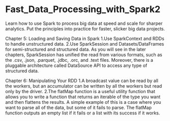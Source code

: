 # Fast_Data_Processing_with_Spark2
Learn how to use Spark to process big data at speed and scale for sharper analytics. Put the principles into practice for faster, slicker big data projects.

Chapter 5: Loading and Saving Data in Spark
1.Use SparkContext and RDDs to handle unstructured data.
2.Use SparkSession and Datasets/DataFrames for semi-structured and structured data. As you will see in the later chapters, SparkSession has unified the read from various formats, such as the .csv, .json, .parquet, .jdbc, .orc, and .text files. Moreover, there is a pluggable architecture called DataSource API to access any type of structured data.

Chapter 6: Manipulating Your RDD
1.A broadcast value can be read by all the workers, but an accumulator can be written by all the workers but read only by the driver. 
2.The flatMap function is a useful utility function that allows you to write a function that returns an iterable of the type you want and then flattens the results. A simple example of this is a case where you want to parse all of the data, but some of it fails to parse. The flatMap function outputs an empty list if it fails or a list with its success if it works.